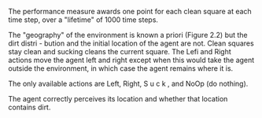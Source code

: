 The performance measure awards one point for each clean square at each time step,
over a "lifetime" of 1000 time steps.

The "geography" of the environment is known a priori (Figure 2.2) but the dirt distri -
bution and the initial location of the agent are not. Clean squares stay clean and sucking
cleans the current square. The Lefi and Right actions move the agent left and right
except when this would take the agent outside the environment, in which case the agent
remains where it is.

The only available actions are Left, Right, S u c k , and NoOp (do nothing).

The agent correctly perceives its location and whether that location contains dirt.